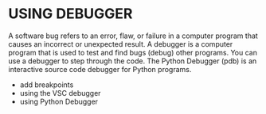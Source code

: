 # USING DEBUGGER

A software bug refers to an error, flaw, or failure in a computer program that causes an incorrect or unexpected result. 
A debugger is a computer program that is used to test and find bugs (debug) other programs. You can use a debugger to step through the code. 
The Python Debugger (pdb) is an interactive source code debugger for Python programs.

- add breakpoints
- using the VSC debugger
- using Python Debugger
